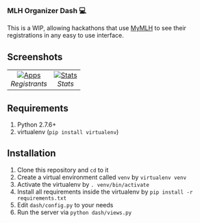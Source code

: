 ### MLH Organizer Dash 💻

This is a WIP, allowing hackathons that use [MyMLH](https://my.mlh.io) to see their registrations in any easy to use interface.  

## Screenshots  


<table>
  <tr>
    <td align="center">
      <a href="https://raw.githubusercontent.com/RitwikGupta/MLHOrganizerDash/master/scrn/registrations.PNG" target="_blank" title="Registrants">
        <img src="https://raw.githubusercontent.com/RitwikGupta/MLHOrganizerDash/master/scrn/registrations.PNG" alt="Apps">
      </a>
      <br />
      <em>Registrants</em>
    </td>
    <td align="center">
      <a href="https://raw.githubusercontent.com/RitwikGupta/MLHOrganizerDash/master/scrn/stats.PNG" target="_blank" title="Stats">
        <img src="https://raw.githubusercontent.com/RitwikGupta/MLHOrganizerDash/master/scrn/stats.PNG" alt="Stats">
      </a>
      <br />
      <em>Stats</em>
    </td>
  </tr>
</table>

## Requirements  
1. Python 2.7.6+  
1. virtualenv (`pip install virtualenv`)  
  

## Installation   

1. Clone this repository and `cd` to it  
1. Create a virtual environment called `venv` by `virtualenv venv`  
1. Activate the virtualenv by `. venv/bin/activate`  
1. Install all requirements inside the virtualenv by `pip install -r requirements.txt`  
1. Edit `dash/config.py` to your needs  
1. Run the server via `python dash/views.py`
